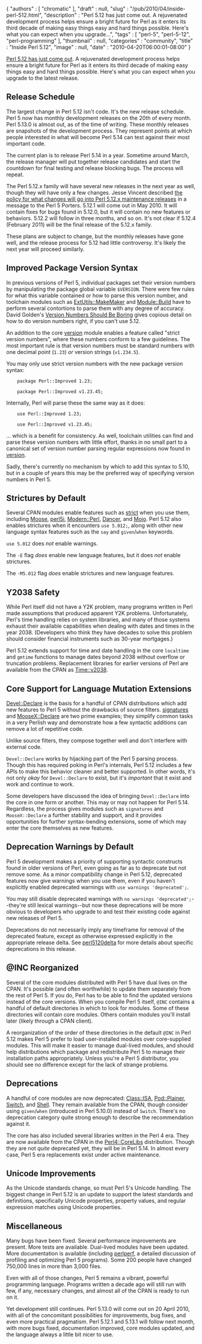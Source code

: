 {
   "authors" : [
      "chromatic"
   ],
   "draft" : null,
   "slug" : "/pub/2010/04/inside-perl-512.html",
   "description" : "Perl 5.12 has just come out. A rejuvenated development process helps ensure a bright future for Perl as it enters its third decade of making easy things easy and hard things possible. Here's what you can expect when you upgrade...",
   "tags" : [
      "perl-5",
      "perl-5-12",
      "perl-programming"
   ],
   "thumbnail" : null,
   "categories" : "community",
   "title" : "Inside Perl 5.12",
   "image" : null,
   "date" : "2010-04-20T06:00:01-08:00"
}



[Perl 5.12 has just come out](http://news.perlfoundation.org/2010/04/perl-512-released.html). A rejuvenated development process helps ensure a bright future for Perl as it enters its third decade of making easy things easy and hard things possible. Here's what you can expect when you upgrade to the latest release.

**Release Schedule**
--------------------

The largest change in Perl 5.12 isn't code. It's the new release schedule. Perl 5 now has monthly development releases on the 20th of every month. Perl 5.13.0 is almost out, as of the time of writing. These monthly releases are snapshots of the development process. They represent points at which people interested in what will become Perl 5.14 can test against their most important code.

The current plan is to release Perl 5.14 in a year. Sometime around March, the release manager will put together release candidates and start the countdown for final testing and release blocking bugs. The process will repeat.

The Perl 5.12.x family will have several new releases in the next year as well, though they will have only a few changes. Jesse Vincent described [the policy for what changes will go into Perl 5.12.x maintenance releases](http://www.nntp.perl.org/group/perl.perl5.porters/2010/04/msg158635.html) in a message to the Perl 5 Porters. 5.12.1 will come out in May 2010. It will contain fixes for bugs found in 5.12.0, but it will contain no new features or behaviors. 5.12.2 will follow in three months, and so on. It's not clear if 5.12.4 (February 2011) will be the final release of the 5.12.x family.

These plans are subject to change, but the monthly releases have gone well, and the release process for 5.12 had little controversy. It's likely the next year will proceed similarly.

**Improved Package Version Syntax**
-----------------------------------

In previous versions of Perl 5, individual packages set their version numbers by manipulating the package global variable `$VERSION`. There were few rules for what this variable contained or how to parse this version number, and toolchain modules such as <a href="http://search.cpan.org/perldoc?ExtUtils%3A%3AMakeMaker" class="podlinkpod">ExtUtils::MakeMaker</a> and <a href="http://search.cpan.org/perldoc?Module%3A%3ABuild" class="podlinkpod">Module::Build</a> have to perform several contortions to parse them with any degree of accuracy. David Golden's [Version Numbers Should Be Boring](http://www.dagolden.com/index.php/369/version-numbers-should-be-boring/) gives copious detail on how to do version numbers right, if you can't use 5.12.

An addition to the core <a href="http://search.cpan.org/perldoc?version" class="podlinkpod">version</a> module enables a feature called "strict version numbers", where these numbers conform to a few guidelines. The most important rule is that version numbers must be standard numbers with one decimal point (`1.23`) *or* version strings (`v1.234.5`).

You may only use strict version numbers with the new package version syntax:

        package Perl::Improved 1.23;

        package Perl::Improved v1.23.45;

Internally, Perl will parse these the same way as it does:

        use Perl::Improved 1.23;

        use Perl::Improved v1.23.45;

... which is a benefit for consistency. As well, toolchain utilities can find and parse these version numbers with little effort, thanks in no small part to a canonical set of version number parsing regular expressions now found in <a href="http://search.cpan.org/perldoc?version" class="podlinkpod">version</a>.

Sadly, there's currently no mechanism by which to add this syntax to 5.10, but in a couple of years this may be the preferred way of specifying version numbers in Perl 5.

**Strictures by Default**
-------------------------

Several CPAN modules enable features such as <a href="http://search.cpan.org/perldoc?strict" class="podlinkpod">strict</a> when you use them, including <a href="http://search.cpan.org/perldoc?Moose" class="podlinkpod">Moose</a>, <a href="http://search.cpan.org/perldoc?perl5i" class="podlinkpod">perl5i</a>, <a href="http://search.cpan.org/perldoc?Modern%3A%3APerl" class="podlinkpod">Modern::Perl</a>, <a href="http://search.cpan.org/perldoc?Dancer" class="podlinkpod">Dancer</a>, and <a href="http://search.cpan.org/perldoc?Mojo" class="podlinkpod">Mojo</a>. Perl 5.12 also enables strictures when it encounters `use 5.012;`, along with other new language syntax features such as the `say` and `given`/`when` keywords.

`use 5.012` does *not* enable warnings.

The `-E` flag *does* enable new language features, but it does *not* enable strictures.

The `-M5.012` flag *does* enable strictures and new language features.

**Y2038 Safety**
----------------

While Perl itself did not have a Y2K problem, many programs written in Perl made assumptions that produced apparent Y2K problems. Unfortunately, Perl's time handling relies on system libraries, and many of those systems exhaust their available capabilities when dealing with dates and times in the year 2038. (Developers who think they have decades to solve this problem should consider financial instruments such as 30-year mortgages.)

Perl 5.12 extends support for time and date handling in the core `localtime` and `gmtime` functions to manage dates beyond 2038 without overflow or truncation problems. Replacement libraries for earlier versions of Perl are available from the CPAN as <a href="http://search.cpan.org/perldoc?Time%3A%3Ay2038" class="podlinkpod">Time::y2038</a>.

**Core Support for Language Mutation Extensions**
-------------------------------------------------

<a href="http://search.cpan.org/perldoc?Devel%3A%3ADeclare" class="podlinkpod">Devel::Declare</a> is the basis for a handful of CPAN distributions which add new features to Perl 5 without the drawbacks of source filters. <a href="http://search.cpan.org/perldoc?signatures" class="podlinkpod">signatures</a> and <a href="http://search.cpan.org/perldoc?MooseX%3A%3ADeclare" class="podlinkpod">MooseX::Declare</a> are two prime examples; they simplify common tasks in a very Perlish way and demonstrate how a few syntactic additions can remove a lot of repetitive code.

Unlike source filters, they compose together well and don't interfere with external code.

`Devel::Declare` works by hijacking part of the Perl 5 parsing process. Though this has required poking in Perl's internals, Perl 5.12 includes a few APIs to make this behavior cleaner and better supported. In other words, it's not only *okay* for `Devel::Declare` to exist, but it's *important* that it exist and work and continue to work.

Some developers have discussed the idea of bringing `Devel::Declare` into the core in one form or another. This may or may not happen for Perl 5.14. Regardless, the process gives modules such as `signatures` and `MooseX::Declare` a further stability and support, and it provides opportunities for further syntax-bending extensions, some of which may enter the core themselves as new features.

**Deprecation Warnings by Default**
-----------------------------------

Perl 5 development makes a priority of supporting syntactic constructs found in older versions of Perl, even going as far as to deprecate but not remove some. As a minor compatibility change in Perl 5.12, deprecated features now give warnings when you use them, even if you haven't explicitly enabled deprecated warnings with `use warnings 'deprecated';`.

You may still disable deprecated warnings with `no warnings 'deprecated';`--they're still lexical warnings--but now these deprecations will be more obvious to developers who upgrade to and test their existing code against new releases of Perl 5.

Deprecations do not necessarily imply any timeframe for removal of the deprecated feature, except as otherwise expressed explicitly in the appropriate release delta. See <a href="http://search.cpan.org/perldoc?perl5120delta" class="podlinkpod">perl5120delta</a> for more details about specific deprecations in this release.

**@INC Reorganized**
--------------------

Several of the core modules distributed with Perl 5 have dual lives on the CPAN. It's possible (and often worthwhile) to update them separately from the rest of Perl 5. If you do, Perl has to be able to find the updated versions instead of the core versions. When you compile Perl 5 itself, `@INC` contains a handful of default directories in which to look for modules. Some of these directories will contain core modules. Others contain modules you'll install later (likely through a CPAN client).

A reorganization of the order of these directories in the default `@INC` in Perl 5.12 makes Perl 5 prefer to load user-installed modules over core-supplied modules. This will make it easier to manage dual-lived modules, and should help distributions which package and redistribute Perl 5 to manage their installation paths appropriately. Unless you're a Perl 5 distributor, you should see no difference except for the lack of strange problems.

**Deprecations**
----------------

A handful of core modules are now deprecated: <a href="http://search.cpan.org/perldoc?Class%3A%3AISA" class="podlinkpod">Class::ISA</a>, <a href="http://search.cpan.org/perldoc?Pod%3A%3APlainer" class="podlinkpod">Pod::Plainer</a>, <a href="http://search.cpan.org/perldoc?Switch" class="podlinkpod">Switch</a>, and <a href="http://search.cpan.org/perldoc?Shell" class="podlinkpod">Shell</a>. They remain available from the CPAN, though consider using `given`/`when` (introduced in Perl 5.10.0) instead of `Switch`. There's no deprecation category quite strong enough to describe the recommendation against it.

The core has also included several libraries written in the Perl 4 era. They are now available from the CPAN in the <a href="http://search.cpan.org/perldoc?Perl4%3A%3ACoreLibs" class="podlinkpod">Perl4::CoreLibs</a> distribution. Though they are not *quite* deprecated yet, they will be in Perl 5.14. In almost every case, Perl 5 era replacements exist under active maintenance.

**Unicode Improvements**
------------------------

As the Unicode standards change, so must Perl 5's Unicode handling. The biggest change in Perl 5.12 is an update to support the latest standards and definitions, specifically Unicode properties, property values, and regular expression matches using Unicode properties.

**Miscellaneous**
-----------------

Many bugs have been fixed. Several performance improvements are present. More tests are available. Dual-lived modules have been updated. More documentation is available (including <a href="http://search.cpan.org/perldoc?perlperf" class="podlinkpod">perlperf</a>, a detailed discussion of profiling and optimizing Perl 5 programs). Some 200 people have changed 750,000 lines in more than 3,000 files.

Even with all of those changes, Perl 5 remains a vibrant, powerful programming language. Programs written a decade ago will still run with few, if any, necessary changes, and almost all of the CPAN is ready to run on it.

Yet development still continues. Perl 5.13.0 will come out on 20 April 2010, with all of the concomitant possibilities for improvements, bug fixes, and even more practical pragmatism. Perl 5.12.1 and 5.13.1 will follow next month, with more bugs fixed, documentation improved, core modules updated, and the language always a little bit nicer to use.
